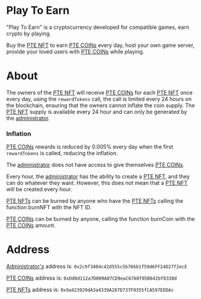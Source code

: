 # Play To Earn
"Play To Earn" is a cryptocurrency developed for compatible games, earn crypto by playing.

Buy the [PTE NFT](https://polygonscan.com/token/0x9a423929dA3a4339A287D737F9355fCA597EEDAc) to earn [PTE COINs](https://polygonscan.com/token/0xb88643dA0Bf6d5D7aB15B2Ec074dB38f6285F72A) every day, host your own game server, provide your loved users with [PTE COINs](https://polygonscan.com/token/0xb88643dA0Bf6d5D7aB15B2Ec074dB38f6285F72A) while playing.

# About  
The owners of the [PTE NFT](https://polygonscan.com/token/0x9a423929dA3a4339A287D737F9355fCA597EEDAc) will receive [PTE COINs](https://polygonscan.com/token/0xb88643dA0Bf6d5D7aB15B2Ec074dB38f6285F72A) for each [PTE NFT](https://polygonscan.com/token/0x9a423929dA3a4339A287D737F9355fCA597EEDAc) once every day, using the ``rewardTokens`` call, the call is limited every 24 hours on the blockchain, ensuring that the owners cannot inflate the coin supply. The [PTE NFT](https://polygonscan.com/token/0x9a423929dA3a4339A287D737F9355fCA597EEDAc) supply is available every 24 hour and can only be generated by the [administrator](0x2c9f3404c42d555c5b766b1f59d6FF24D27f2ecE).

### Inflation

[PTE COINs](https://polygonscan.com/token/0xb88643dA0Bf6d5D7aB15B2Ec074dB38f6285F72A) rewards is reduced by 0.005% every day when the first ``rewardTokens`` is called, reducing the inflation.

The [administrator](0x2c9f3404c42d555c5b766b1f59d6FF24D27f2ecE) does not have access to give themselves [PTE COINs](https://polygonscan.com/token/0xb88643dA0Bf6d5D7aB15B2Ec074dB38f6285F72A).

Every hour, the [administrator](0x2c9f3404c42d555c5b766b1f59d6FF24D27f2ecE) has the ability to create a [PTE NFT](https://polygonscan.com/token/0x9a423929dA3a4339A287D737F9355fCA597EEDAc), and they can do whatever they want. However, this does not mean that a [PTE NFT](https://polygonscan.com/token/0x9a423929dA3a4339A287D737F9355fCA597EEDAc) will be created every hour.

[PTE NFTs](https://polygonscan.com/token/0x9a423929dA3a4339A287D737F9355fCA597EEDAc) can be burned by anyone who have the [PTE NFTs](https://polygonscan.com/token/0x9a423929dA3a4339A287D737F9355fCA597EEDAc) calling the function burnNFT with the NFT ID.

[PTE COINs](https://polygonscan.com/token/0xDd0d112a7D009A87CD9eaC6760f05B642bf8338d) can be burned by anyone, calling the function burnCoin with the [PTE COINs](https://polygonscan.com/token/0xDd0d112a7D009A87CD9eaC6760f05B642bf8338d) amount.

# Address

[Administrator's](0x2c9f3404c42d555c5b766b1f59d6FF24D27f2ecE) address is: ``0x2c9f3404c42d555c5b766b1f59d6FF24D27f2ecE``

[PTE COINs](https://polygonscan.com/token/0xDd0d112a7D009A87CD9eaC6760f05B642bf8338d) address is: ``0xDd0d112a7D009A87CD9eaC6760f05B642bf8338d``

[PTE NFTs](https://polygonscan.com/token/0x9a423929dA3a4339A287D737F9355fCA597EEDAc) address is: ``0x9a423929dA3a4339A287D737F9355fCA597EEDAc``
